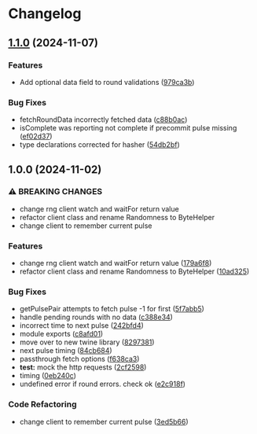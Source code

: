 # Changelog

## [1.1.0](https://github.com/buff-beacon-project/curby-js-client/compare/v1.0.0...v1.1.0) (2024-11-07)


### Features

* Add optional data field to round validations ([979ca3b](https://github.com/buff-beacon-project/curby-js-client/commit/979ca3b27988c715e9f0f0325b7bfff97262fdf1))


### Bug Fixes

* fetchRoundData incorrectly fetched data ([c88b0ac](https://github.com/buff-beacon-project/curby-js-client/commit/c88b0ac41fbe846eca3754fc1c536c37f9a9da61))
* isComplete was reporting not complete if precommit pulse missing ([ef02d37](https://github.com/buff-beacon-project/curby-js-client/commit/ef02d375d38b83cf16bf02afe434d760dd58bc94))
* type declarations corrected for hasher ([54db2bf](https://github.com/buff-beacon-project/curby-js-client/commit/54db2bfee312db8b956a31c60744d9382b2f0f16))

## 1.0.0 (2024-11-02)


### ⚠ BREAKING CHANGES

* change rng client watch and waitFor return value
* refactor client class and rename Randomness to ByteHelper
* change client to remember current pulse

### Features

* change rng client watch and waitFor return value ([179a6f8](https://github.com/buff-beacon-project/curby-js-client/commit/179a6f814788f0ada8e6bb5b0649566a76d5997b))
* refactor client class and rename Randomness to ByteHelper ([10ad325](https://github.com/buff-beacon-project/curby-js-client/commit/10ad325de21eb537e4a2b1c1dca3513d394293b3))


### Bug Fixes

* getPulsePair attempts to fetch pulse -1 for first ([5f7abb5](https://github.com/buff-beacon-project/curby-js-client/commit/5f7abb5e034010c015a2d89ab8678bdd462381f5))
* handle pending rounds with no data ([c388e34](https://github.com/buff-beacon-project/curby-js-client/commit/c388e34153eb889868e0e446fc633fa89d281995))
* incorrect time to next pulse ([242bfd4](https://github.com/buff-beacon-project/curby-js-client/commit/242bfd4b7c47eaea96603cfd2dd5318253accdbf))
* module exports ([c8afd01](https://github.com/buff-beacon-project/curby-js-client/commit/c8afd011972b47b77ce595338a8fd468f735257e))
* move over to new twine library ([8297381](https://github.com/buff-beacon-project/curby-js-client/commit/82973818f9500382cfb57dd8b9491dba0ceb5685))
* next pulse timing ([84cb684](https://github.com/buff-beacon-project/curby-js-client/commit/84cb6849adc5a2e9d975362db221f15058877438))
* passthrough fetch options ([f638ca3](https://github.com/buff-beacon-project/curby-js-client/commit/f638ca385cc4e8ec936de086e8345c3353409038))
* **test:** mock the http requests ([2cf2598](https://github.com/buff-beacon-project/curby-js-client/commit/2cf2598789e56a20c1157005712545c12cb67e85))
* timing ([0eb240c](https://github.com/buff-beacon-project/curby-js-client/commit/0eb240cd65e1a87bd370ab61dcdd443522d1cbf0))
* undefined error if round errors. check ok ([e2c918f](https://github.com/buff-beacon-project/curby-js-client/commit/e2c918f923e214ffac3f3cd1b1733e9ef65cb985))


### Code Refactoring

* change client to remember current pulse ([3ed5b66](https://github.com/buff-beacon-project/curby-js-client/commit/3ed5b66e7507ec5e3b1cb4ab3c1f0cdfb07f704c))
